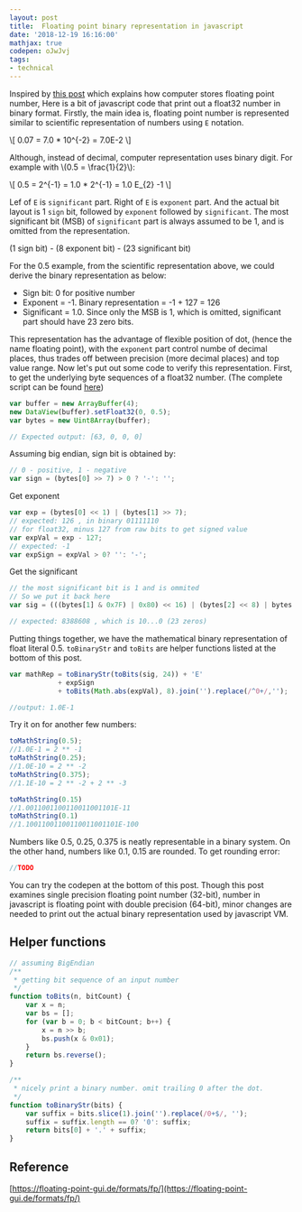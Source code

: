 ```yaml
---
layout: post
title:  Floating point binary representation in javascript
date: '2018-12-19 16:16:00'
mathjax: true
codepen: oJwJvj
tags:
- technical
---
```


Inspired by [this post](https://floating-point-gui.de/formats/fp/) which explains how computer stores floating point number, Here is a bit of javascript code that print out a float32 number in binary format. Firstly, the main idea is, floating point number is represented similar to scientific representation of numbers using `E` notation.

\\[ 0.07 = 7.0 * 10^{-2} =  7.0E-2 \\]

Although, instead of decimal, computer representation uses binary digit. For example with \\(0.5 = \frac{1}{2}\\):

\\[ 0.5 = 2^{-1} = 1.0 * 2^{-1} = 1.0 E_{2} -1 \\]

Lef of `E` is `significant` part. Right of `E` is `exponent` part. And the actual bit layout is 1 `sign` bit, followed by `exponent` followed by `significant`. The most significant bit (MSB) of `significant` part is always assumed to be 1, and is omitted from the representation.

(1 sign bit) - (8 exponent bit) - (23 significant bit)

For the 0.5 example, from the scientific representation above, we could derive the binary representation as below:

- Sign bit: 0 for positive number
- Exponent = -1. Binary representation = -1 + 127 = 126
- Significant = 1.0. Since only the MSB is 1, which is omitted, significant part should have 23 zero bits. 

This representation has the advantage of flexible position of dot, (hence the name floating point), with the `exponent` part control numbe of decimal places, thus trades off between precision (more decimal places) and top value range. Now let's put out some code to verify this representation. First, to get the underlying byte sequences of a float32 number. (The complete script can be found [here](https://codepen.io/vuamitom/pen/oJwJvj))

```javascript
var buffer = new ArrayBuffer(4);
new DataView(buffer).setFloat32(0, 0.5);
var bytes = new Uint8Array(buffer);

// Expected output: [63, 0, 0, 0]
```

Assuming big endian, sign bit is obtained by:
```javascript
// 0 - positive, 1 - negative
var sign = (bytes[0] >> 7) > 0 ? '-': '';
```

Get exponent
```javascript
var exp = (bytes[0] << 1) | (bytes[1] >> 7);
// expected: 126 , in binary 01111110
// for float32, minus 127 from raw bits to get signed value
var expVal = exp - 127;
// expected: -1
var expSign = expVal > 0? '': '-';
```

Get the significant

```javascript
// the most significant bit is 1 and is ommited
// So we put it back here
var sig = (((bytes[1] & 0x7F) | 0x80) << 16) | (bytes[2] << 8) | bytes[3];

// expected: 8388608 , which is 10...0 (23 zeros)
```

Putting things together, we have the mathematical binary representation of float literal 0.5. `toBinaryStr` and `toBits` are helper functions listed at the bottom of this post.

```javascript
var mathRep = toBinaryStr(toBits(sig, 24)) + 'E' 
			+ expSign 
			+ toBits(Math.abs(expVal), 8).join('').replace(/^0+/,'');

//output: 1.0E-1
```

Try it on for another few numbers:

```javascript
toMathString(0.5);
//1.0E-1 = 2 ** -1
toMathString(0.25);
//1.0E-10 = 2 ** -2
toMathString(0.375);
//1.1E-10 = 2 ** -2 + 2 ** -3 

toMathString(0.15)
//1.0011001100110011001101E-11
toMathString(0.1)
//1.10011001100110011001101E-100
```

Numbers like 0.5, 0.25, 0.375 is neatly representable in a binary system. On the other hand, numbers like 0.1, 0.15 are rounded. To get rounding error:
```javascript
//TODO
```

You can try the codepen at the bottom of this post. Though this post examines single precision floating point number (32-bit), number in javascript is floating point with double precision (64-bit), minor changes are needed to print out the actual binary representation used by javascript VM. 

## Helper functions

```javascript
// assuming BigEndian
/**
 * getting bit sequence of an input number
 */
function toBits(n, bitCount) {
	var x = n;
	var bs = [];
	for (var b = 0; b < bitCount; b++) {
		x = n >> b;		
		bs.push(x & 0x01);
	}
	return bs.reverse();
}

/**
 * nicely print a binary number. omit trailing 0 after the dot.
 */
function toBinaryStr(bits) {	
	var suffix = bits.slice(1).join('').replace(/0+$/, '');
	suffix = suffix.length == 0? '0': suffix;
	return bits[0] + '.' + suffix;
}
```

## Reference
[https://floating-point-gui.de/formats/fp/](https://floating-point-gui.de/formats/fp/)